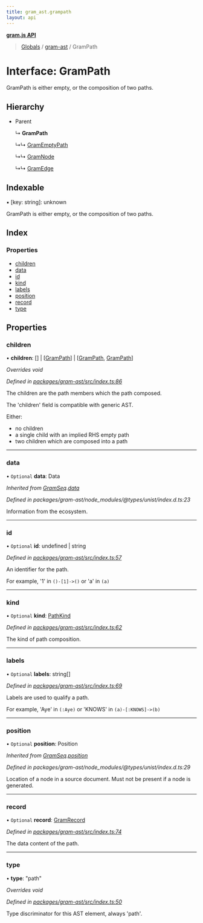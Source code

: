 ```yaml
---
title: gram_ast.grampath
layout: api
---
```


**[gram.js API](../README.md)**

> [Globals](../globals.md) / [gram-ast](../modules/gram_ast.md) / GramPath

# Interface: GramPath

GramPath is either empty, or the composition of two paths.

## Hierarchy

* Parent

  ↳ **GramPath**

  ↳↳ [GramEmptyPath](gram_ast.gramemptypath.md)

  ↳↳ [GramNode](gram_ast.gramnode.md)

  ↳↳ [GramEdge](gram_ast.gramedge.md)

## Indexable

▪ [key: string]: unknown

GramPath is either empty, or the composition of two paths.

## Index

### Properties

* [children](gram_ast.grampath.md#children)
* [data](gram_ast.grampath.md#data)
* [id](gram_ast.grampath.md#id)
* [kind](gram_ast.grampath.md#kind)
* [labels](gram_ast.grampath.md#labels)
* [position](gram_ast.grampath.md#position)
* [record](gram_ast.grampath.md#record)
* [type](gram_ast.grampath.md#type)

## Properties

### children

•  **children**: [] \| [[GramPath](gram_ast.grampath.md)] \| [[GramPath](gram_ast.grampath.md), [GramPath](gram_ast.grampath.md)]

*Overrides void*

*Defined in [packages/gram-ast/src/index.ts:86](https://github.com/gram-data/gram-js/blob/594b46d/packages/gram-ast/src/index.ts#L86)*

The children are the path members which the path composed.

The 'children' field is compatible with generic AST.

Either:
- no children
- a single child with an implied RHS empty path
- two children which are composed into a path

___

### data

• `Optional` **data**: Data

*Inherited from [GramSeq](gram_ast.gramseq.md).[data](gram_ast.gramseq.md#data)*

*Defined in packages/gram-ast/node_modules/@types/unist/index.d.ts:23*

Information from the ecosystem.

___

### id

• `Optional` **id**: undefined \| string

*Defined in [packages/gram-ast/src/index.ts:57](https://github.com/gram-data/gram-js/blob/594b46d/packages/gram-ast/src/index.ts#L57)*

An identifier for the path.

For example, '1' in `()-[1]->()` or 'a' in `(a)`

___

### kind

• `Optional` **kind**: [PathKind](../modules/gram_ast.md#pathkind)

*Defined in [packages/gram-ast/src/index.ts:62](https://github.com/gram-data/gram-js/blob/594b46d/packages/gram-ast/src/index.ts#L62)*

The kind of path composition.

___

### labels

• `Optional` **labels**: string[]

*Defined in [packages/gram-ast/src/index.ts:69](https://github.com/gram-data/gram-js/blob/594b46d/packages/gram-ast/src/index.ts#L69)*

Labels are used to qualify a path.

For example, 'Aye' in `(:Aye)` or 'KNOWS' in `(a)-[:KNOWS]->(b)`

___

### position

• `Optional` **position**: Position

*Inherited from [GramSeq](gram_ast.gramseq.md).[position](gram_ast.gramseq.md#position)*

*Defined in packages/gram-ast/node_modules/@types/unist/index.d.ts:29*

Location of a node in a source document.
Must not be present if a node is generated.

___

### record

• `Optional` **record**: [GramRecord](../modules/gram_ast.md#gramrecord)

*Defined in [packages/gram-ast/src/index.ts:74](https://github.com/gram-data/gram-js/blob/594b46d/packages/gram-ast/src/index.ts#L74)*

The data content of the path.

___

### type

•  **type**: \"path\"

*Overrides void*

*Defined in [packages/gram-ast/src/index.ts:50](https://github.com/gram-data/gram-js/blob/594b46d/packages/gram-ast/src/index.ts#L50)*

Type discriminator for this AST element, always 'path'.
